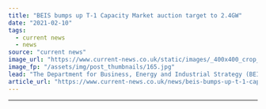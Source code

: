 ```yaml
---
title: "BEIS bumps up T-1 Capacity Market auction target to 2.4GW"
date: "2021-02-10"
tags: 
  - current news
  - news
source: "current news"
image_url: "https://www.current-news.co.uk/static/images/_400x400_crop_center-center/GettyImages-492069754_703_469.jpg"
image_fp: "/assets/img/post_thumbnails/165.jpg"
lead: "​The Department for Business, Energy and Industrial Strategy (BEIS) has increased the target for the next T-1 Capacity Market auction from 0.4GW to 2.4GW following the latest guidance."
article_url: "https://www.current-news.co.uk/news/beis-bumps-up-t-1-capacity-market-auction-target-to-2-4gw?utm_source=rss-feeds&utm_medium=rss&utm_campaign=rss"
---
```


---

